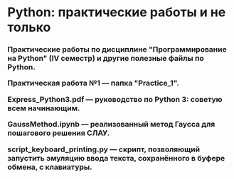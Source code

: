 <h1>Python: практические работы и не только</h1>
<h3>Практические работы по дисциплине "Программирование на Python" (IV семестр) и другие полезные файлы по Python.</p>
<p>Практическая работа №1 — папка "Practice_1".</p>
<p>Express_Python3.pdf — руководство по Python 3: советую всем начинающим.</p>
<p>GaussMethod.ipynb — реализованный метод Гаусса для пошагового решения СЛАУ.</p>
<p>script_keyboard_printing.py — скрипт, позволяющий запустить эмуляцию ввода текста, сохранённого в буфере обмена, с клавиатуры.</p>
